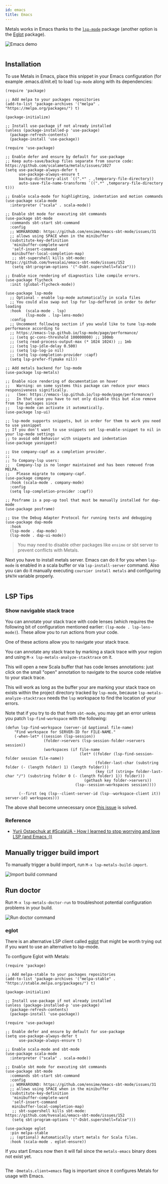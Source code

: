 ```yaml
---
id: emacs
title: Emacs
---
```


Metals works in Emacs thanks to the
[`lsp-mode`](https://github.com/emacs-lsp/lsp-mode) package (another option is the [Eglot](#eglot) package).

![Emacs demo](https://i.imgur.com/KJQLMZ7.gif)

```scala mdoc:requirements

```

## Installation

To use Metals in Emacs, place this snippet in your Emacs configuration (for example .emacs.d/init.el) to load
`lsp-mode` along with its dependencies:

```elisp
(require 'package)

;; Add melpa to your packages repositories
(add-to-list 'package-archives '("melpa" . "https://melpa.org/packages/") t)

(package-initialize)

;; Install use-package if not already installed
(unless (package-installed-p 'use-package)
  (package-refresh-contents)
  (package-install 'use-package))

(require 'use-package)

;; Enable defer and ensure by default for use-package
;; Keep auto-save/backup files separate from source code:  https://github.com/scalameta/metals/issues/1027
(setq use-package-always-defer t
      use-package-always-ensure t
      backup-directory-alist `((".*" . ,temporary-file-directory))
      auto-save-file-name-transforms `((".*" ,temporary-file-directory t)))

;; Enable scala-mode for highlighting, indentation and motion commands
(use-package scala-mode
  :interpreter ("scala" . scala-mode))

;; Enable sbt mode for executing sbt commands
(use-package sbt-mode
  :commands sbt-start sbt-command
  :config
  ;; WORKAROUND: https://github.com/ensime/emacs-sbt-mode/issues/31
  ;; allows using SPACE when in the minibuffer
  (substitute-key-definition
   'minibuffer-complete-word
   'self-insert-command
   minibuffer-local-completion-map)
   ;; sbt-supershell kills sbt-mode:  https://github.com/hvesalai/emacs-sbt-mode/issues/152
   (setq sbt:program-options '("-Dsbt.supershell=false")))

;; Enable nice rendering of diagnostics like compile errors.
(use-package flycheck
  :init (global-flycheck-mode))

(use-package lsp-mode
  ;; Optional - enable lsp-mode automatically in scala files
  ;; You could also swap out lsp for lsp-deffered in order to defer loading
  :hook  (scala-mode . lsp)
         (lsp-mode . lsp-lens-mode)
  :config
  ;; Uncomment following section if you would like to tune lsp-mode performance according to
  ;; https://emacs-lsp.github.io/lsp-mode/page/performance/
  ;; (setq gc-cons-threshold 100000000) ;; 100mb
  ;; (setq read-process-output-max (* 1024 1024)) ;; 1mb
  ;; (setq lsp-idle-delay 0.500)
  ;; (setq lsp-log-io nil)
  ;; (setq lsp-completion-provider :capf)
  (setq lsp-prefer-flymake nil))

;; Add metals backend for lsp-mode
(use-package lsp-metals)

;; Enable nice rendering of documentation on hover
;;   Warning: on some systems this package can reduce your emacs responsiveness significally.
;;   (See: https://emacs-lsp.github.io/lsp-mode/page/performance/)
;;   In that case you have to not only disable this but also remove from the packages since
;;   lsp-mode can activate it automatically.
(use-package lsp-ui)

;; lsp-mode supports snippets, but in order for them to work you need to use yasnippet
;; If you don't want to use snippets set lsp-enable-snippet to nil in your lsp-mode settings
;; to avoid odd behavior with snippets and indentation
(use-package yasnippet)

;; Use company-capf as a completion provider.
;;
;; To Company-lsp users:
;;   Company-lsp is no longer maintained and has been removed from MELPA.
;;   Please migrate to company-capf.
(use-package company
  :hook (scala-mode . company-mode)
  :config
  (setq lsp-completion-provider :capf))

;; Posframe is a pop-up tool that must be manually installed for dap-mode
(use-package posframe)

;; Use the Debug Adapter Protocol for running tests and debugging
(use-package dap-mode
  :hook
  (lsp-mode . dap-mode)
  (lsp-mode . dap-ui-mode))
```

> You may need to disable other packages like `ensime` or sbt server to prevent
> conflicts with Metals.

Next you have to install metals server. Emacs can do it for you when `lsp-mode`
is enabled in a scala buffer or via `lsp-install-server` command. Also you can
do it manually executing `coursier install metals` and configuring `$PATH`
variable properly.

```scala mdoc:editor:emacs

```

## LSP Tips

### Show navigable stack trace

You can annotate your stack trace with code lenses (which requires the
following bit of configuration mentioned earlier: `(lsp-mode . lsp-lens-mode)`). 
These allow you to run actions from your code.

One of these actions allow you to navigate your stack trace.

You can annotate any stack trace by marking a stack trace with your
region and using `M-x lsp-metals-analyze-stacktrace` on it.

This will open a new Scala buffer that has code lenses annotations:
just click on the small "open" annotation to navigate to the source
code relative to your stack trace.

This will work as long as the buffer your are marking your stack trace
on exists within the project directory tracked by `lsp-mode`, because
`lsp-metals-analyze-stacktrace` needs the `lsp` workspace to find the
location of your errors.

Note that if you try to do that from `sbt-mode`, you may get an error
unless you patch `lsp-find-workspace` with the following:

```elisp
(defun lsp-find-workspace (server-id &optional file-name)
    "Find workspace for SERVER-ID for FILE-NAME."
    (-when-let* ((session (lsp-session))
                 (folder->servers (lsp-session-folder->servers session))
                 (workspaces (if file-name
                                 (let* ((folder (lsp-find-session-folder session file-name))
                                        (folder-last-char (substring folder (- (length folder) 1) (length folder)))
                                        (key (if (string= folder-last-char "/") (substring folder 0 (- (length folder) 1)) folder)))
                                   (gethash key folder->servers))
                               (lsp--session-workspaces session))))

      (--first (eq (lsp--client-server-id (lsp--workspace-client it)) server-id) workspaces)))
```

The above shall become unnecessary once [this issue](https://github.com/emacs-lsp/lsp-mode/issues/2610) is solved.


### Reference

- [Yurii Ostapchuk at #ScalaUA​ - How I learned to stop worrying and love LSP (and Emacs :))](https://www.youtube.com/watch?v=x7ey0ifcqAg&feature=youtu.be)


## Manually trigger build import

To manually trigger a build import, run `M-x lsp-metals-build-import`.

![Import build command](https://i.imgur.com/SvGXJDK.png)

## Run doctor

Run `M-x lsp-metals-doctor-run` to troubleshoot potential configuration problems
in your build.

![Run doctor command](https://i.imgur.com/yelm0jd.png)

### eglot

There is an alternative LSP client called
[eglot](https://github.com/joaotavora/eglot) that might be worth trying out if
you want to use an alternative to lsp-mode.

To configure Eglot with Metals:

```elisp
(require 'package)

;; Add melpa-stable to your packages repositories
(add-to-list 'package-archives '("melpa-stable" . "https://stable.melpa.org/packages/") t)

(package-initialize)

;; Install use-package if not already installed
(unless (package-installed-p 'use-package)
  (package-refresh-contents)
  (package-install 'use-package))

(require 'use-package)

;; Enable defer and ensure by default for use-package
(setq use-package-always-defer t
      use-package-always-ensure t)

;; Enable scala-mode and sbt-mode
(use-package scala-mode
  :interpreter ("scala" . scala-mode))

;; Enable sbt mode for executing sbt commands
(use-package sbt-mode
  :commands sbt-start sbt-command
  :config
  ;; WORKAROUND: https://github.com/ensime/emacs-sbt-mode/issues/31
  ;; allows using SPACE when in the minibuffer
  (substitute-key-definition
   'minibuffer-complete-word
   'self-insert-command
   minibuffer-local-completion-map)
   ;; sbt-supershell kills sbt-mode:  https://github.com/hvesalai/emacs-sbt-mode/issues/152
   (setq sbt:program-options '("-Dsbt.supershell=false")))

(use-package eglot
  :pin melpa-stable
  ;; (optional) Automatically start metals for Scala files.
  :hook (scala-mode . eglot-ensure))
```

If you start Emacs now then it will fail since the `metals-emacs` binary does
not exist yet.

```scala mdoc:bootstrap:metals-emacs emacs

```

The `-Dmetals.client=emacs` flag is important since it configures Metals for
usage with Emacs.

```scala mdoc:generic

```

```scala mdoc:worksheet
```

```scala mdoc:scalafix

```